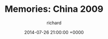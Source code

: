 ---
blog: richard
date: 2014-07-26 21:00:00 +0000
title: "Memories: China 2009"
author: richard
permalink: /general/memories//
---